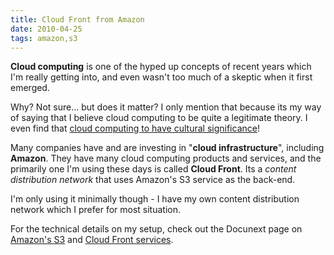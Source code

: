 ```yaml
---
title: Cloud Front from Amazon
date: 2010-04-25
tags: amazon,s3
---
```

**Cloud computing** is one of the hyped up concepts of recent years which I'm really getting into, and even wasn't too much of a skeptic when it first emerged.

Why? Not sure... but does it matter? I only mention that because its my way of saying that I believe cloud computing to be quite a legitimate theory. I even find that [cloud computing to have cultural significance](http://www.albertlash.com/blog/2010/04/the-cultural-significance-of-the-cloud.html)!

Many companies have and are investing in "**cloud infrastructure**", including **Amazon**. They have many cloud computing products and services, and the primarily one I'm using these days is called **Cloud Front**. Its a *content distribution network* that uses Amazon's S3 service as the back-end.

I'm only using it minimally though - I have my own content distribution network which I prefer for most situation.

For the technical details on my setup, check out the Docunext page on [Amazon's S3](http://www.docunext.com/3) and [Cloud Front services](http://www.docunext.com/wiki/Cloud_Front).

